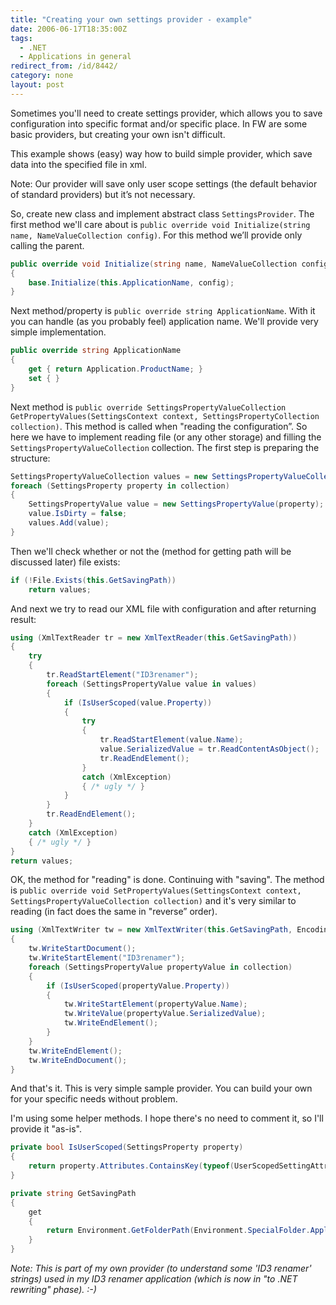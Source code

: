 ```yaml
---
title: "Creating your own settings provider - example"
date: 2006-06-17T18:35:00Z
tags:
  - .NET
  - Applications in general
redirect_from: /id/8442/
category: none
layout: post
---
```

Sometimes you'll need to create settings provider, which allows you to save configuration into specific format and/or specific place. In FW are some basic providers, but creating your own isn't difficult.

This example shows (easy) way how to build simple provider, which save data into the specified file in xml.

Note: Our provider will save only user scope settings (the default behavior of standard providers) but it’s not necessary.

So, create new class and implement abstract class `SettingsProvider`. The first method we'll care about is `public override void Initialize(string name, NameValueCollection config)`. For this method we’ll provide only calling the parent.

```csharp
public override void Initialize(string name, NameValueCollection config)
{
	base.Initialize(this.ApplicationName, config);
}
```

Next method/property is `public override string ApplicationName`. With it you can handle (as you probably feel) application name. We'll provide very simple implementation.

```csharp
public override string ApplicationName
{
	get { return Application.ProductName; }
	set { }
}
```

Next method is `public override SettingsPropertyValueCollection GetPropertyValues(SettingsContext context, SettingsPropertyCollection collection)`. This method is called when "reading the configuration”. So here we have to implement reading file (or any other storage) and filling the `SettingsPropertyValueCollection` collection. The first step is preparing the structure:

```csharp
SettingsPropertyValueCollection values = new SettingsPropertyValueCollection();
foreach (SettingsProperty property in collection)
{
	SettingsPropertyValue value = new SettingsPropertyValue(property);
	value.IsDirty = false;
	values.Add(value);
}
```

Then we'll check whether or not the (method for getting path will be discussed later) file exists:

```csharp
if (!File.Exists(this.GetSavingPath))
	return values;
```

And next we try to read our XML file with configuration and after returning result:

```csharp
using (XmlTextReader tr = new XmlTextReader(this.GetSavingPath))
{
	try
	{
		tr.ReadStartElement("ID3renamer");
		foreach (SettingsPropertyValue value in values)
		{
			if (IsUserScoped(value.Property))
			{
				try
				{
					tr.ReadStartElement(value.Name);
					value.SerializedValue = tr.ReadContentAsObject();
					tr.ReadEndElement();
				}
				catch (XmlException)
				{ /* ugly */ }
			}
		}
		tr.ReadEndElement();
	}
	catch (XmlException)
	{ /* ugly */ }
}
return values;
```

OK, the method for "reading" is done. Continuing with "saving". The method is `public override void SetPropertyValues(SettingsContext context, SettingsPropertyValueCollection collection)` and it's very similar to reading (in fact does the same in "reverse” order).

```csharp
using (XmlTextWriter tw = new XmlTextWriter(this.GetSavingPath, Encoding.Unicode))
{
	tw.WriteStartDocument();
	tw.WriteStartElement("ID3renamer");
	foreach (SettingsPropertyValue propertyValue in collection)
	{
		if (IsUserScoped(propertyValue.Property))
		{
			tw.WriteStartElement(propertyValue.Name);
			tw.WriteValue(propertyValue.SerializedValue);
			tw.WriteEndElement();
		}
	}
	tw.WriteEndElement();
	tw.WriteEndDocument();
}
```

And that's it. This is very simple sample provider. You can build your own for your specific needs without problem.

I'm using some helper methods. I hope there's no need to comment it, so I'll provide it "as-is".

```csharp
private bool IsUserScoped(SettingsProperty property)
{
	return property.Attributes.ContainsKey(typeof(UserScopedSettingAttribute));
}
```

```csharp
private string GetSavingPath
{
	get
	{
		return Environment.GetFolderPath(Environment.SpecialFolder.ApplicationData) + Path.DirectorySeparatorChar + "ID3 renamer" + Path.DirectorySeparatorChar + "user.config";
	}
}
```

_Note: This is part of my own provider (to understand some 'ID3 renamer' strings) used in my ID3 renamer application (which is now in "to .NET rewriting" phase). :-)_
